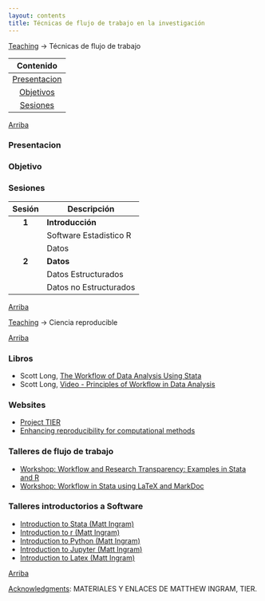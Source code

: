 ```yaml
---
layout: contents
title: Técnicas de flujo de trabajo en la investigación
---
```


<a name="Contenido"></a>

[Teaching](../../teaching) &rarr; Técnicas de flujo de trabajo

| Contenido |
| :---: |
| [Presentacion](#Presentacion) |
| [Objetivos](#Objetivo) |
| [Sesiones](#Sesiones) |

[Arriba](#Contenido)

### <a name="Presentacion"></a>Presentacion

### <a name="Objetivo"></a>Objetivo

### <a name="Sesiones"></a>Sesiones

| Sesión       | Descripción  |
|:-------------:|--------------|
| **1**         | **Introducción** &nbsp;&nbsp; <!--a href="http://uc-r.github.io/data_wrangling/week-1" style="color:black;"><i class="fa fa-folder-open" style="font-size:1em"></i></a--> |
|               | Software Estadistico R  |
|               | Datos |
| **2**         | **Datos** |
|               |  Datos Estructurados |
|               | Datos no Estructurados  |

[Arriba](#Contenido)

<a name="Contenido"></a>

[Teaching](../../teaching) &rarr; Ciencia reproducible

[Arriba](#Contenido)

### Libros
- Scott Long, [The Workflow of Data Analysis Using Stata](https://www.stata.com/bookstore/workflow-data-analysis-stata/)
- Scott Long, [Video - Principles of Workflow in Data Analysis](https://media.dlib.indiana.edu/media_objects/6h440x04w)

### Websites
- [Project TIER](https://www.projecttier.org/)
- [Enhancing reproducibility for computational methods](http://science.sciencemag.org/content/354/6317/1240)

### Talleres de flujo de trabajo
- [Workshop: Workflow and Research Transparency: Examples in Stata and R](http://mattingram.net/teaching/workshops/workflowRstata/)
- [Workshop: Workflow in Stata using LaTeX and MarkDoc](http://mattingram.net/teaching/workshops/workflowstata/)

### Talleres introductorios a Software
- [Introduction to Stata (Matt Ingram)](http://mattingram.net/teaching/workshops/introstata/)
- [Introduction to r (Matt Ingram)](http://mattingram.net/teaching/workshops/introR/)
- [Introduction to Python (Matt Ingram)](http://mattingram.net/teaching/workshops/introPython/)
- [Introduction to Jupyter (Matt Ingram)](http://mattingram.net/teaching/workshops/introjupyter/)
- [Introduction to Latex (Matt Ingram)](http://mattingram.net/teaching/workshops/introlatex/)

[Arriba](#Contenido)


<u>Acknowledgments</u>: MATERIALES Y ENLACES DE MATTHEW INGRAM, TIER.
